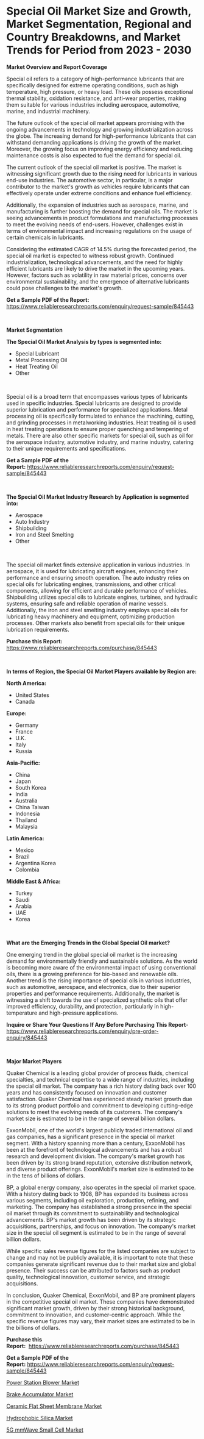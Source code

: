 <p><h1>Special Oil Market Size and Growth, Market Segmentation, Regional and Country Breakdowns, and Market Trends for Period from 2023 -  2030</h1></p><p><strong>Market Overview and Report Coverage</strong></p>
<p><p>Special oil refers to a category of high-performance lubricants that are specifically designed for extreme operating conditions, such as high temperature, high pressure, or heavy load. These oils possess exceptional thermal stability, oxidation resistance, and anti-wear properties, making them suitable for various industries including aerospace, automotive, marine, and industrial machinery.</p><p>The future outlook of the special oil market appears promising with the ongoing advancements in technology and growing industrialization across the globe. The increasing demand for high-performance lubricants that can withstand demanding applications is driving the growth of the market. Moreover, the growing focus on improving energy efficiency and reducing maintenance costs is also expected to fuel the demand for special oil.</p><p>The current outlook of the special oil market is positive. The market is witnessing significant growth due to the rising need for lubricants in various end-use industries. The automotive sector, in particular, is a major contributor to the market's growth as vehicles require lubricants that can effectively operate under extreme conditions and enhance fuel efficiency.</p><p>Additionally, the expansion of industries such as aerospace, marine, and manufacturing is further boosting the demand for special oils. The market is seeing advancements in product formulations and manufacturing processes to meet the evolving needs of end-users. However, challenges exist in terms of environmental impact and increasing regulations on the usage of certain chemicals in lubricants.</p><p>Considering the estimated CAGR of 14.5% during the forecasted period, the special oil market is expected to witness robust growth. Continued industrialization, technological advancements, and the need for highly efficient lubricants are likely to drive the market in the upcoming years. However, factors such as volatility in raw material prices, concerns over environmental sustainability, and the emergence of alternative lubricants could pose challenges to the market's growth.</p></p>
<p><strong>Get a Sample PDF of the Report:</strong> <a href="https://www.reliableresearchreports.com/enquiry/request-sample/845443">https://www.reliableresearchreports.com/enquiry/request-sample/845443</a></p>
<p>&nbsp;</p>
<p><strong>Market Segmentation</strong></p>
<p><strong>The Special Oil Market Analysis by types is segmented into:</strong></p>
<p><ul><li>Special Lubricant</li><li>Metal Processing Oil</li><li>Heat Treating Oil</li><li>Other</li></ul></p>
<p>&nbsp;</p>
<p><p>Special oil is a broad term that encompasses various types of lubricants used in specific industries. Special lubricants are designed to provide superior lubrication and performance for specialized applications. Metal processing oil is specifically formulated to enhance the machining, cutting, and grinding processes in metalworking industries. Heat treating oil is used in heat treating operations to ensure proper quenching and tempering of metals. There are also other specific markets for special oil, such as oil for the aerospace industry, automotive industry, and marine industry, catering to their unique requirements and specifications.</p></p>
<p><strong>Get a Sample PDF of the Report:</strong>&nbsp;<a href="https://www.reliableresearchreports.com/enquiry/request-sample/845443">https://www.reliableresearchreports.com/enquiry/request-sample/845443</a></p>
<p>&nbsp;</p>
<p><strong>The Special Oil Market Industry Research by Application is segmented into:</strong></p>
<p><ul><li>Aerospace</li><li>Auto Industry</li><li>Shipbuilding</li><li>Iron and Steel Smelting</li><li>Other</li></ul></p>
<p>&nbsp;</p>
<p><p>The special oil market finds extensive application in various industries. In aerospace, it is used for lubricating aircraft engines, enhancing their performance and ensuring smooth operation. The auto industry relies on special oils for lubricating engines, transmissions, and other critical components, allowing for efficient and durable performance of vehicles. Shipbuilding utilizes special oils to lubricate engines, turbines, and hydraulic systems, ensuring safe and reliable operation of marine vessels. Additionally, the iron and steel smelting industry employs special oils for lubricating heavy machinery and equipment, optimizing production processes. Other markets also benefit from special oils for their unique lubrication requirements.</p></p>
<p><strong>Purchase this Report:</strong>&nbsp; <a href="https://www.reliableresearchreports.com/purchase/845443">https://www.reliableresearchreports.com/purchase/845443</a></p>
<p>&nbsp;</p>
<p><strong>In terms of Region, the Special Oil Market Players available by Region are:</strong></p>
<p>
    <p> <strong> North America: </strong>
        <ul>
            <li>United States</li>
            <li>Canada</li>
        </ul>
        </p> 
    <p> <strong> Europe: </strong>
        <ul>
            <li>Germany</li>
            <li>France</li>
            <li>U.K.</li>
            <li>Italy</li>
            <li>Russia</li>
        </ul>
        </p> 
    <p> <strong> Asia-Pacific: </strong>
        <ul>
            <li>China</li>
            <li>Japan</li>
            <li>South Korea</li>
            <li>India</li>
            <li>Australia</li>
            <li>China Taiwan</li>
            <li>Indonesia</li>
            <li>Thailand</li>
            <li>Malaysia</li>
        </ul>
        </p> 
    <p> <strong> Latin America: </strong>
        <ul>
            <li>Mexico</li>
            <li>Brazil</li>
            <li>Argentina Korea</li>
            <li>Colombia</li>
        </ul>
        </p> 
    <p> <strong> Middle East & Africa: </strong>
        <ul>
            <li>Turkey</li>
            <li>Saudi</li>
            <li>Arabia</li>
            <li>UAE</li>
            <li>Korea</li>
        </ul>
    </p>
    </p>
<p>&nbsp;</p>
<p><strong>What are the Emerging Trends in the Global Special Oil market?</strong></p>
<p><p>One emerging trend in the global special oil market is the increasing demand for environmentally friendly and sustainable solutions. As the world is becoming more aware of the environmental impact of using conventional oils, there is a growing preference for bio-based and renewable oils. Another trend is the rising importance of special oils in various industries, such as automotive, aerospace, and electronics, due to their superior properties and performance requirements. Additionally, the market is witnessing a shift towards the use of specialized synthetic oils that offer improved efficiency, durability, and protection, particularly in high-temperature and high-pressure applications.</p></p>
<p><strong>Inquire or Share Your Questions If Any Before Purchasing This Report</strong>- <a href="https://www.reliableresearchreports.com/enquiry/pre-order-enquiry/845443">https://www.reliableresearchreports.com/enquiry/pre-order-enquiry/845443</a></p>
<p>&nbsp;</p>
<p><strong>Major Market Players</strong></p>
<p><p>Quaker Chemical is a leading global provider of process fluids, chemical specialties, and technical expertise to a wide range of industries, including the special oil market. The company has a rich history dating back over 100 years and has consistently focused on innovation and customer satisfaction. Quaker Chemical has experienced steady market growth due to its strong product portfolio and commitment to developing cutting-edge solutions to meet the evolving needs of its customers. The company's market size is estimated to be in the range of several billion dollars.</p><p>ExxonMobil, one of the world's largest publicly traded international oil and gas companies, has a significant presence in the special oil market segment. With a history spanning more than a century, ExxonMobil has been at the forefront of technological advancements and has a robust research and development division. The company's market growth has been driven by its strong brand reputation, extensive distribution network, and diverse product offerings. ExxonMobil's market size is estimated to be in the tens of billions of dollars.</p><p>BP, a global energy company, also operates in the special oil market space. With a history dating back to 1908, BP has expanded its business across various segments, including oil exploration, production, refining, and marketing. The company has established a strong presence in the special oil market through its commitment to sustainability and technological advancements. BP's market growth has been driven by its strategic acquisitions, partnerships, and focus on innovation. The company's market size in the special oil segment is estimated to be in the range of several billion dollars.</p><p>While specific sales revenue figures for the listed companies are subject to change and may not be publicly available, it is important to note that these companies generate significant revenue due to their market size and global presence. Their success can be attributed to factors such as product quality, technological innovation, customer service, and strategic acquisitions.</p><p>In conclusion, Quaker Chemical, ExxonMobil, and BP are prominent players in the competitive special oil market. These companies have demonstrated significant market growth, driven by their strong historical background, commitment to innovation, and customer-centric approach. While the specific revenue figures may vary, their market sizes are estimated to be in the billions of dollars.</p></p>
<p><strong>Purchase this Report:</strong>&nbsp;&nbsp;<a href="https://www.reliableresearchreports.com/purchase/845443">https://www.reliableresearchreports.com/purchase/845443</a></p>
<p></p>
<p><strong>Get a Sample PDF of the Report:</strong>&nbsp;<a href="https://www.reliableresearchreports.com/enquiry/request-sample/845443">https://www.reliableresearchreports.com/enquiry/request-sample/845443</a></p>
<p><p><a href="https://medium.com/@isaiasmarks/power-station-blower-market-trends-forecast-and-competitive-analysis-to-2030-7a20327990a8">Power Station Blower Market</a></p><p><a href="https://medium.com/@cameronhuel/brake-accumulator-market-exploring-market-share-market-trends-and-future-growth-06e589f41d76">Brake Accumulator Market</a></p><p><a href="https://github.com/Krish2023na/Market-Research-Report-List-1/blob/main/ceramic-flat-sheet-membrane-market.md">Ceramic Flat Sheet Membrane Market</a></p><p><a href="https://github.com/kuntayevaz/Market-Research-Report-List-1/blob/main/hydrophobic-silica-market.md">Hydrophobic Silica Market</a></p><p><a href="https://medium.com/@devyncasper/5g-mmwave-small-cell-market-the-key-to-successful-business-strategy-forecast-till-2030-aa1813f5e2ad">5G mmWave Small Cell Market</a></p></p>